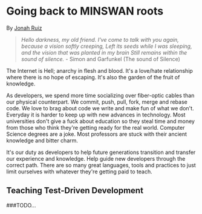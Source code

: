 # Going back to MINSWAN roots

By [Jonah Ruiz](mailto:jonah@pixelhipsters.com)

>*Hello darkness, my old friend. I've come to talk with you again,
because a vision softly creeping,
Left its seeds while I was sleeping,
and the vision that was planted in my brain
Still remains within the sound of silence.* - Simon and Garfunkel (The sound of Silence)

The Internet is Hell; anarchy in flesh and blood. It's a love/hate relationship where there is no hope of escaping. It's also the garden of the fruit of knowledge.

As developers, we spend more time socializing over fiber-optic cables than our physical counterpart. We commit, push, pull, fork, merge and rebase code. We love to brag about code we write and make fun of what we don't. Everyday it is harder to keep up with new advances in technology. Most universities don't give a fuck about education so they steal time and money from those who think they're getting ready for the real world. Computer Science degrees are a joke. Most professors are stuck with their ancient knowledge and bitter charm.

It's our duty as developers to help future generations transition and transfer our experience and knowledge. Help guide new developers through the correct path. There are so many great languages, tools and practices to just limit ourselves with whatever they're getting paid to teach.


## Teaching Test-Driven Development

###TODO...
